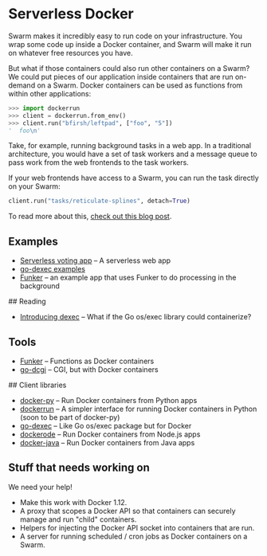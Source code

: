 # Serverless Docker

Swarm makes it incredibly easy to run code on your infrastructure. You wrap some code up inside a Docker container, and Swarm will make it run on whatever free resources you have.

But what if those containers could also run other containers on a Swarm? We could put pieces of our application inside containers that are run on-demand on a Swarm. Docker containers can be used as functions from within other applications:

```python
>>> import dockerrun
>>> client = dockerrun.from_env()
>>> client.run("bfirsh/leftpad", ["foo", "5"])
'  foo\n'
```

Take, for example, running background tasks in a web app. In a traditional architecture, you would have a set of task workers and a message queue to pass work from the web frontends to the task workers.

If your web frontends have access to a Swarm, you can run the task directly on your Swarm:

```python
client.run("tasks/reticulate-splines", detach=True)
```

To read more about this, [check out this blog post](https://blog.docker.com/2016/06/building-serverless-apps-with-docker).

## Examples

 - [Serverless voting app](https://github.com/bfirsh/serverless-docker-voting-app) – A serverless web app
 - [go-dexec examples](https://github.com/ahmetalpbalkan/go-dexec/tree/master/examples)
 - [Funker](https://github.com/bfirsh/funker-example-voting-app) – an example app that uses Funker to do processing in the background

## Reading

 - [Introducing dexec](https://ahmetalpbalkan.com/blog/dexec/) – What if the Go os/exec library could containerize?

## Tools

 - [Funker](https://github.com/bfirsh/funker) – Functions as Docker containers
 - [go-dcgi](https://github.com/bfirsh/go-dcgi) – CGI, but with Docker containers

## Client libraries

 - [docker-py](https://github.com/docker/docker-py) – Run Docker containers from Python apps
 - [dockerrun](https://github.com/bfirsh/dockerrun) – A simpler interface for running Docker containers in Python (soon to be part of docker-py)
 - [go-dexec](https://github.com/ahmetalpbalkan/go-dexec) – Like Go os/exec package but for Docker
 - [dockerode](https://github.com/apocas/dockerode) – Run Docker containers from Node.js apps
 - [docker-java](https://github.com/docker-java/docker-java) – Run Docker containers from Java apps

## Stuff that needs working on

We need your help!

 - Make this work with Docker 1.12.
 - A proxy that scopes a Docker API so that containers can securely manage and run "child" containers.
 - Helpers for injecting the Docker API socket into containers that are run.
 - A server for running scheduled / cron jobs as Docker containers on a Swarm.
